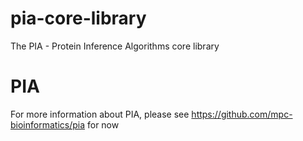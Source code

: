 pia-core-library
================

The PIA - Protein Inference Algorithms core library

PIA
===

For more information about PIA, please see https://github.com/mpc-bioinformatics/pia for now
